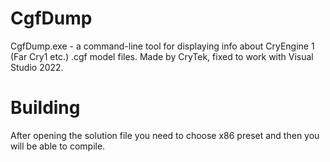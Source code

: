 # CgfDump
 CgfDump.exe - a command-line tool for displaying info about CryEngine 1 (Far Cry1 etc.) .cgf model files. Made by CryTek, fixed to work with Visual Studio 2022.
 
 # Building
After opening the solution file you need to choose x86 preset and then you will be able to compile.
